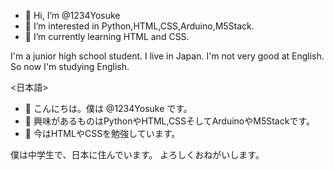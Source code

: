 - 👋 Hi, I’m @1234Yosuke
- 👀 I’m interested in Python,HTML,CSS,Arduino,M5Stack.
- 🌱 I’m currently learning HTML and CSS.

I'm a junior high school student.
I live in Japan.
I'm not very good at English. So now I'm studying English.

<日本語>

  - 👋 こんにちは。僕は @1234Yosuke です。
- 👀 興味があるものはPythonやHTML,CSSそしてArduinoやM5Stackです。
- 🌱 今はHTMLやCSSを勉強しています。

僕は中学生で、日本に住んでいます。
よろしくおねがいします。
<!---
1234Yosuke/1234Yosuke is a ✨ special ✨ repository because its `README.md` (this file) appears on your GitHub profile.
You can click the Preview link to take a look at your changes.
--->
